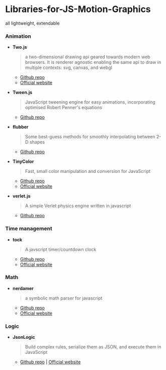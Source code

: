 # Libraries-for-JS-Motion-Graphics

all lightweight, extendable

### Animation

* **Two.js**
  >a two-dimensional drawing api geared towards modern web browsers. It is renderer agnostic enabling the same api to draw in multiple contexts: svg, canvas, and webgl 
  * [Github repo](https://github.com/jonobr1/two.js)
  * [Official website](https://two.js.org/)

* **Tween.js**
  >JavaScript tweening engine for easy animations, incorporating optimised Robert Penner's equations
  * [Github repo](https://github.com/tweenjs/tween.js)

* **flubber**
  >Some best-guess methods for smoothly interpolating between 2-D shapes
  * [Github repo](https://github.com/veltman/flubber)

* **TinyColor**
  >Fast, small color manipulation and conversion for JavaScript
  * [Github repo](https://github.com/bgrins/TinyColor)
  * [Official website](http://bgrins.github.io/TinyColor/)

* **verlet.js**
  >A simple Verlet physics engine written in javascript
  * [Github repo](https://github.com/subprotocol/verlet-js)

### Time management

* **tock**
  >A javscript timer/countdown clock
  * [Github repo](https://github.com/mrchimp/tock)
  * [Official website](http://tock.deviouschimp.co.uk/)

### Math

* **nerdamer**
  >a symbolic math parser for javascript
  * [Github repo](https://github.com/jiggzson/nerdamer)
  * [Official website](http://www.nerdamer.com/)

### Logic

* **JsonLogic**
  >Build complex rules, serialize them as JSON, and execute them in JavaScript
  * [Github repo](https://github.com/jwadhams/json-logic-js) | [Official website](http://jsonlogic.com/)
